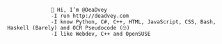                   👋 Hi, I’m @DeaDvey 
                  -I run http://deadvey.com
                  -I know Python, C#, C++, HTML, JavaScript, CSS, Bash, Haskell (Barely) and OCR Pseudocode (🙄)
                  -I like Webdev, C++ and OpenSUSE
<!---
DeaDvey/DeaDvey is a ✨ special ✨ repository because its `README.md` (this file) appears on your GitHub profile.
You can click the Preview link to take a look at your changes.
--->

